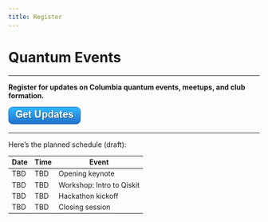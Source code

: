 ```yaml
---
title: Register
---
```


# Quantum Events

---
**Register for updates on Columbia quantum events, meetups, and club formation.**

<a href="https://forms.gle/hAKgMEhcr8v4KAwo8" target="_blank">
  <img src="https://raw.githubusercontent.com/QuantumMeow/columbia-qiskit-fall-fest-2025/main/assets/images/get-updates-button.png" alt="Qiskit Event Updates" style="max-width: 300px;">
</a>

---

Here’s the planned schedule (draft):

| Date | Time | Event |
|------|------|-------|
| TBD  | TBD  | Opening keynote |
| TBD  | TBD  | Workshop: Intro to Qiskit |
| TBD  | TBD  | Hackathon kickoff |
| TBD  | TBD  | Closing session |
